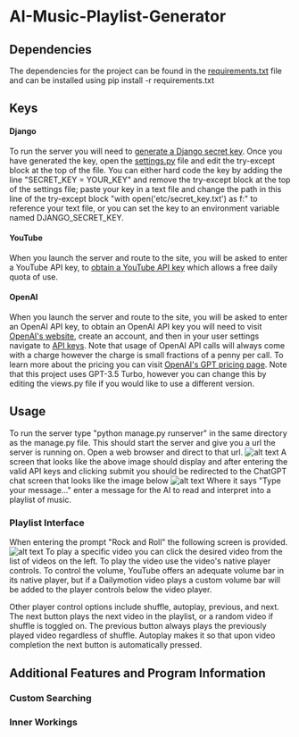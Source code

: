 # AI-Music-Playlist-Generator

## Dependencies

The dependencies for the project can be found in the [requirements.txt](https://github.com/mrmaxwellm9/AI-Music-Playlist-Generator/blob/master/requirements.txt) file and can be installed using pip install -r requirements.txt

## Keys

#### Django

To run the server you will need to [generate a Django secret key](https://www.educative.io/answers/how-to-generate-a-django-secretkey). Once you have generated the key, open the [settings.py](https://github.com/mrmaxwellm9/AI-Music-Playlist-Generator/blob/master/AiPlaylistMaker/settings.py) file and edit the try-except block at the top of the file. You can either hard code the key by adding the line "SECRET_KEY = YOUR_KEY" and remove the try-except block at the top of the settings file; paste your key in a text file and change the path in this line of the try-except block "with open('etc/secret_key.txt') as f:" to reference your text file, or you can set the key to an environment variable named DJANGO_SECRET_KEY.

#### YouTube

When you launch the server and route to the site, you will be asked to enter a YouTube API key, to [obtain a YouTube API key](https://developers.google.com/youtube/v3/getting-started) which allows a free daily quota of use. 

#### OpenAI

When you launch the server and route to the site, you will be asked to enter an OpenAI API key, to obtain an OpenAI API key you will need to visit [OpenAI's website](https://platform.openai.com/), create an account, and then in your user settings navigate to [API keys](https://platform.openai.com/account/api-keys). Note that usage of OpenAI API calls will always come with a charge however the charge is small fractions of a penny per call. To learn more about the pricing you can visit [OpenAI's GPT pricing page](https://openai.com/pricing). Note that this project uses GPT-3.5 Turbo, however you can change this by editing the views.py file if you would like to use a different version.

## Usage

To run the server type "python manage.py runserver" in the same directory as the manage.py file. This should start the server and give you a url the server is running on. Open a web browser and direct to that url. ![alt text](https://raw.githubusercontent.com/mrmaxwellm9/images/main/AI_Enter_Keys.png?token=GHSAT0AAAAAACEFFZBTTJMTY7ZWY54RYF5EZF5NV3A "Enter_API_Keys_Screen") 
A screen that looks like the above image should display and after entering the valid API keys and clicking submit you should be redirected to the ChatGPT chat screen that looks like the image below
![alt text](https://raw.githubusercontent.com/mrmaxwellm9/images/main/AI_Type_A_Message.png?token=GHSAT0AAAAAACEFFZBTPNL5JZQS4DUWNVN6ZF5NV4Q "GPT_Chat_Screen") 
Where it says "Type your message..." enter a message for the AI to read and interpret into a playlist of music. 

###  Playlist Interface

When entering the prompt "Rock and Roll" the following screen is provided. 
![alt text](https://raw.githubusercontent.com/mrmaxwellm9/images/main/AI_Video_Display.png?token=GHSAT0AAAAAACEFFZBTLAZ3YOR44CSUHNEEZF5NWGA "Rock_And_Roll_Playlist")
To play a specific video you can click the desired video from the list of videos on the left. To play the video use the video's native player controls. To control the volume, YouTube offers an adequate volume bar in its native player, but if a Dailymotion video plays a custom volume bar will be added to the player controls below the video player.

Other player control options include shuffle, autoplay, previous, and next. The next button plays the next video in the playlist, or a random video if shuffle is toggled on. The previous button always plays the previously played video regardless of shuffle. Autoplay makes it so that upon video completion the next button is automatically pressed.


## Additional Features and Program Information

### Custom Searching

### Inner Workings
